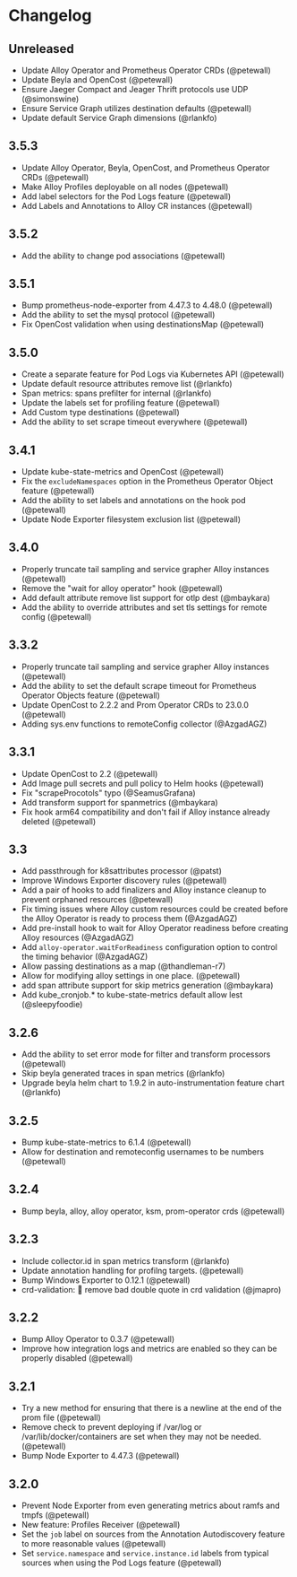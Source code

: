# Changelog

## Unreleased

*   Update Alloy Operator and Prometheus Operator CRDs (@petewall)
*   Update Beyla and OpenCost (@petewall)
*   Ensure Jaeger Compact and Jeager Thrift protocols use UDP (@simonswine)
*   Ensure Service Graph utilizes destination defaults (@petewall)
*   Update default Service Graph dimensions (@rlankfo)

## 3.5.3

*   Update Alloy Operator, Beyla, OpenCost, and Prometheus Operator CRDs (@petewall)
*   Make Alloy Profiles deployable on all nodes (@petewall)
*   Add label selectors for the Pod Logs feature (@petewall)
*   Add Labels and Annotations to Alloy CR instances (@petewall)

## 3.5.2

*   Add the ability to change pod associations (@petewall)

## 3.5.1

*   Bump prometheus-node-exporter from 4.47.3 to 4.48.0 (@petewall)
*   Add the ability to set the mysql protocol (@petewall)
*   Fix OpenCost validation when using destinationsMap (@petewall)

## 3.5.0

*   Create a separate feature for Pod Logs via Kubernetes API (@petewall)
*   Update default resource attributes remove list (@rlankfo)
*   Span metrics: spans prefilter for internal (@rlankfo)
*   Update the labels set for profiling feature (@petewall)
*   Add Custom type destinations (@petewall)
*   Add the ability to set scrape timeout everywhere (@petewall)

## 3.4.1

*   Update kube-state-metrics and OpenCost (@petewall)
*   Fix the `excludeNamespaces` option in the Prometheus Operator Object feature (@petewall)
*   Add the ability to set labels and annotations on the hook pod (@petewall)
*   Update Node Exporter filesystem exclusion list (@petewall)

## 3.4.0

*   Properly truncate tail sampling and service grapher Alloy instances (@petewall)
*   Remove the "wait for alloy operator" hook (@petewall)
*   Add default attribute remove list support for otlp dest (@mbaykara)
*   Add the ability to override attributes and set tls settings for remote config (@petewall)

## 3.3.2

*   Properly truncate tail sampling and service grapher Alloy instances (@petewall)
*   Add the ability to set the default scrape timeout for Prometheus Operator Objects feature (@petewall)
*   Update OpenCost to 2.2.2 and Prom Operator CRDs to 23.0.0 (@petewall)
*   Adding sys.env functions to remoteConfig collector (@AzgadAGZ)

## 3.3.1

*   Update OpenCost to 2.2 (@petewall)
*   Add Image pull secrets and pull policy to Helm hooks (@petewall)
*   Fix "scrapeProcotols" typo (@SeamusGrafana)
*   Add transform support for spanmetrics (@mbaykara)
*   Fix hook arm64 compatibility and don't fail if Alloy instance already deleted (@petewall)

## 3.3

*   Add passthrough for k8sattributes processor (@patst)
*   Improve Windows Exporter discovery rules (@petewall)
*   Add a pair of hooks to add finalizers and Alloy instance cleanup to prevent orphaned resources (@petewall)
*   Fix timing issues where Alloy custom resources could be created before the Alloy Operator is ready to process them (@AzgadAGZ)
*   Add pre-install hook to wait for Alloy Operator readiness before creating Alloy resources (@AzgadAGZ)
*   Add `alloy-operator.waitForReadiness` configuration option to control the timing behavior (@AzgadAGZ)
*   Allow passing destinations as a map (@thandleman-r7)
*   Allow for modifying alloy settings in one place. (@petewall)
*   add span attribute support for skip metrics generation (@mbaykara)
*   Add kube_cronjob.* to kube-state-metrics default allow lest (@sleepyfoodie)

## 3.2.6

*   Add the ability to set error mode for filter and transform processors (@petewall)
*   Skip beyla generated traces in span metrics (@rlankfo)
*   Upgrade beyla helm chart to 1.9.2 in auto-instrumentation feature chart (@rlankfo)

## 3.2.5

*   Bump kube-state-metrics to 6.1.4 (@petewall)
*   Allow for destination and remoteconfig usernames to be numbers (@petewall)

## 3.2.4

*   Bump beyla, alloy, alloy operator, ksm, prom-operator crds (@petewall)

## 3.2.3

*   Include collector.id in span metrics transform (@rlankfo)
*   Update annotation handling for profilng targets. (@petewall)
*   Bump Windows Exporter to 0.12.1 (@petewall)
*   crd-validation: 🐛 remove bad double quote in crd validation (@jmapro)

## 3.2.2

*   Bump Alloy Operator to 0.3.7 (@petewall)
*   Improve how integration logs and metrics are enabled so they can be properly disabled (@petewall)

## 3.2.1

*   Try a new method for ensuring that there is a newline at the end of the prom file (@petewall)
*   Remove check to prevent deploying if /var/log or /var/lib/docker/containers are set when they may not be needed. (@petewall)
*   Bump Node Exporter to 4.47.3 (@petewall)

## 3.2.0

*   Prevent Node Exporter from even generating metrics about ramfs and tmpfs (@petewall)
*   New feature: Profiles Receiver (@petewall)
*   Set the `job` label on sources from the Annotation Autodiscovery feature to more reasonable values (@petewall)
*   Set `service.namespace` and `service.instance.id` labels from typical sources when using the Pod Logs feature (@petewall)
